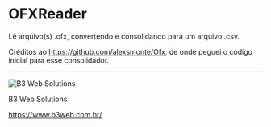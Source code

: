 # OFXReader

Lê arquivo(s) .ofx, convertendo e consolidando para um arquivo .csv.

Créditos ao https://github.com/alexsmonte/Ofx, de onde peguei o código inicial para esse consolidador.

---

![B3 Web Solutions](https://www.b3web.com.br/complementos/imagens/email/logo.png)

B3 Web Solutions

https://www.b3web.com.br/